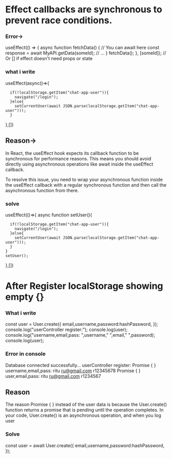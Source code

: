 # Effect callbacks are synchronous to prevent race conditions.
### Error->
useEffect(() => {
  async function fetchData() {
    // You can await here
    const response = await MyAPI.getData(someId);
    // ...
  }
  fetchData();
}, [someId]); // Or [] if effect doesn't need props or state

### what i write
 useEffect(async()=>{

      if(!localStorage.getItem("chat-app-user")){
        navigate("/login");
      }else{
        setCurrentUser(await JSON.parse(localStorage.getItem("chat-app-user")));
      }
    
  },[])

## Reason->
In React, the useEffect hook expects its callback function to be synchronous for performance reasons. This means you should avoid directly using asynchronous operations like await inside the useEffect callback.

To resolve this issue, you need to wrap your asynchronous function inside the useEffect callback with a regular synchronous function and then call the asynchronous function from there. 

### solve
useEffect(()=>{
    async function setUser(){

      if(!localStorage.getItem("chat-app-user")){
        navigate("/login");
      }else{
        setCurrentUser(await JSON.parse(localStorage.getItem("chat-app-user")));
      }
    }  
    setUser();
  },[])


# After Register localStorage showing empty {}

### What i write
 const user = User.create({ 
        email,username,password:hashPassword,
    });
    console.log("userController register:");
    console.log(user);
    console.log("username,email,pass: ",username," ",email," ",password);
    console.log(user);

### Error in console
Database connected successfully...
userController register:
Promise { <pending> }
username,email,pass:  ritu   ru@gmail.com   r12345678
Promise { <pending> }
user,email,pass:  ritu   ru@gmail.com   r1234567


## Reason 
The reason  Promise { <pending> } instead of the user data is because the User.create() function returns a promise that is pending until the operation completes. In your code, User.create() is an asynchronous operation, and when you log user

### Solve
 const user = await User.create({ 
        email,username,password:hashPassword,
    });